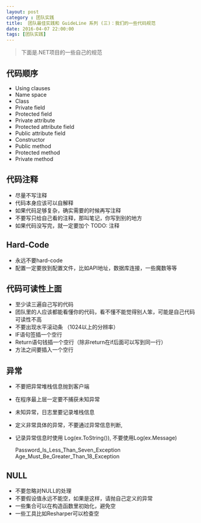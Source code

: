```yaml
---
layout: post
category : 团队实践
title:  团队最佳实践和 GuideLine 系列 (三)：我们的一些代码规范
date: 2016-04-07 22:00:00
tags: [团队实践]
---
```


> 下面是.NET项目的一些自己的规范

## 代码顺序

* Using clauses
* Name space
* Class
* Private field
* Protected field
* Private attribute
* Protected attribute field
* Public attribute field
* Constructor
* Public method
* Protected method
* Private method

## 代码注释

* 尽量不写注释
* 代码本身应该可以自解释
* 如果代码足够复杂，确实需要的时候再写注释
* 不要写只给自己看的注释，那叫笔记，你写到别的地方
* 如果代码没写完，就一定要加个 TODO: 注释

## Hard-Code

* 永远不要hard-code
* 配置一定要放到配置文件，比如API地址，数据库连接，一些魔数等等

## 代码可读性上面

* 至少读三遍自己写的代码
* 团队里的人应该都能看懂你的代码，看不懂不能觉得别人笨，可能是自己代码可读性不高
* 不要出现水平滚动条 （1024以上的分辨率）
* IF语句签插一个空行
* Return语句钱插一个空行（除非return在if后面可以写到同一行）
* 方法之间要插入一个空行

## 异常

* 不要把异常堆栈信息抛到客户端
* 在程序最上层一定要不捕获未知异常
* 未知异常，日志里要记录堆栈信息
* 定义非常具体的异常，不要通过异常信息判断,
* 记录异常信息时使用 Log(ex.ToString()), 不要使用Log(ex.Message) 


    Password_Is_Less_Than_Seven_Exception Age_Must_Be_Greater_Than_18_Exception


    
## NULL
* 不要忽略对NULL的处理
* 不要假设值永远不能空，如果是这样，请抛自己定义的异常
* 一些集合可以在构造函数里初始化，避免空
* 一些工具比如Resharper可以检查空
    